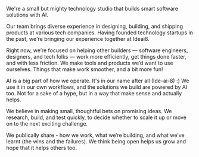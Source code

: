 We're a small but mighty technology studio that builds smart software solutions with AI.

Our team brings diverse experience in designing, building, and shipping products at various tech companies. Having founded technology startups in the past, we're bringing our experience together at Ideai8.

Right now, we’re focused on helping other builders — software engineers, designers, and tech folks — work more efficiently, get things done faster, and with less friction.
We make tools and products we’d want to use ourselves. Things that make work smoother, and a bit more fun!

AI is a big part of how we operate. It's in our name after all (Ide-ai-8) :) We use it in our own workflows, and the solutions we build are powered by AI too. Not for a sake of a hype, but in a way that make sense and actually helps.

We believe in making small, thoughtful bets on promising ideas. We research, build, and test quickly, to decide whether to scale it up or move on to the next exciting challenge.

We publically share - how we work, what we’re building, and what we’ve learnt (the wins and the failures). We think being open helps us grow and hope that it helps others too.
